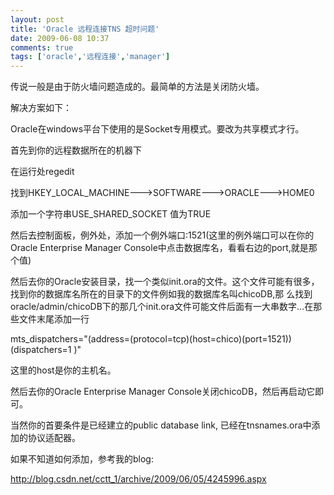 ```yaml
---
layout: post
title: 'Oracle 远程连接TNS 超时问题'
date: 2009-06-08 10:37
comments: true
tags: ['oracle','远程连接','manager']
---
```


传说一般是由于防火墙问题造成的。最简单的方法是关闭防火墙。

解决方案如下：

Oracle在windows平台下使用的是Socket专用模式。要改为共享模式才行。

首先到你的远程数据所在的机器下

在运行处regedit

找到HKEY_LOCAL_MACHINE--->SOFTWARE--->ORACLE--->HOME0

添加一个字符串USE_SHARED_SOCKET 值为TRUE

然后去控制面板，例外处，添加一个例外端口:1521(这里的例外端口可以在你的Oracle Enterprise Manager
Console中点击数据库名，看看右边的port,就是那个值)

然后去你的Oracle安装目录，找一个类似init.ora的文件。这个文件可能有很多，找到你的数据库名所在的目录下的文件例如我的数据库名叫chicoDB,那
么找到oracle/admin/chicoDB下的那几个init.ora文件可能文件后面有一大串数字...在那些文件末尾添加一行

mts_dispatchers="(address=(protocol=tcp)(host=chico)(port=1521))(dispatchers=1
)"

这里的host是你的主机名。

然后去你的Oracle Enterprise Manager Console关闭chicoDB，然后再启动它即可。

当然你的首要条件是已经建立的public database link, 已经在tnsnames.ora中添加的协议适配器。

如果不知道如何添加，参考我的blog:

[ http://blog.csdn.net/cctt_1/archive/2009/06/05/4245996.aspx
](http://blog.csdn.net/cctt_1/archive/2009/06/05/4245996.aspx)

